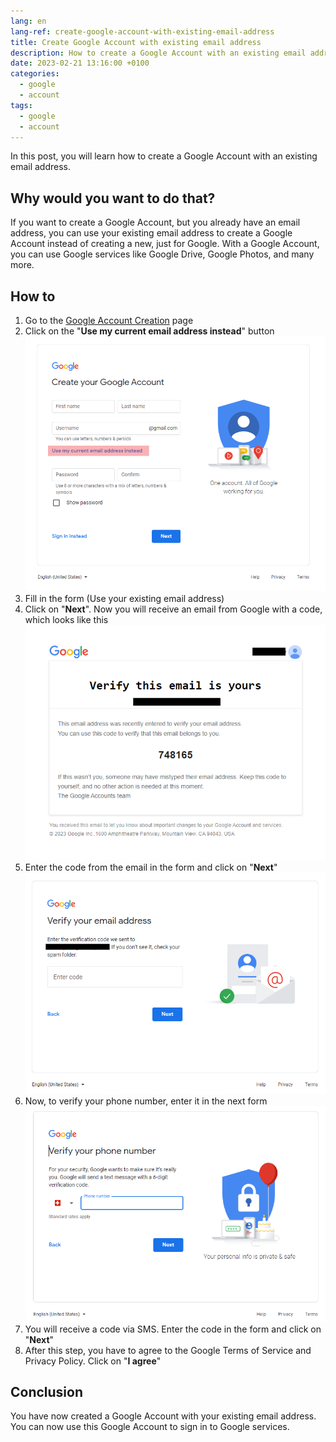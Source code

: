 ```yaml
---
lang: en
lang-ref: create-google-account-with-existing-email-address
title: Create Google Account with existing email address
description: How to create a Google Account with an existing email address
date: 2023-02-21 13:16:00 +0100
categories:
  - google
  - account
tags:
  - google
  - account
---
```


In this post, you will learn how to create a Google Account with an existing email address.

## Why would you want to do that?

If you want to create a Google Account, but you already have an email address, you can use your existing email address to create a Google Account instead of creating a new, just for Google. With a Google Account, you can use Google services like Google Drive, Google Photos, and many more.

## How to

1. Go to the [Google Account Creation](https://accounts.google.com/signup/v2/webcreateaccount?flowName=GlifWebSignIn&flowEntry=SignUp) page
2. Click on the "**Use my current email address instead**" button ![Create Account form](/assets/images/posts/2023/02/2023-02-21-create-google-account-with-existing-email-address/create-account-form.png)
3. Fill in the form (Use your existing email address)
4. Click on "**Next**". Now you will receive an email from Google with a code, which looks like this ![Verification email](/assets/images/posts/2023/02/2023-02-21-create-google-account-with-existing-email-address/verification-email.png)
5. Enter the code from the email in the form and click on "**Next**" ![Email verification form](/assets/images/posts/2023/02/2023-02-21-create-google-account-with-existing-email-address/email-verification-form.png)
6. Now, to verify your phone number, enter it in the next form ![Phone number verification](/assets/images/posts/2023/02/2023-02-21-create-google-account-with-existing-email-address/phone-number-verification.png)
7. You will receive a code via SMS. Enter the code in the form and click on "**Next**"
8. After this step, you have to agree to the Google Terms of Service and Privacy Policy. Click on "**I agree**"

## Conclusion

You have now created a Google Account with your existing email address. You can now use this Google Account to sign in to Google services.
